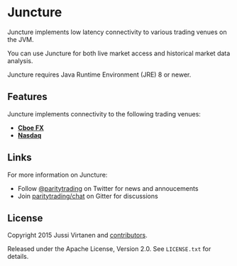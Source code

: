 # Juncture

Juncture implements low latency connectivity to various trading venues on
the JVM.

You can use Juncture for both live market access and historical market data
analysis.

Juncture requires Java Runtime Environment (JRE) 8 or newer.

## Features

Juncture implements connectivity to the following trading venues:

- [**Cboe FX**](libraries/cboe-fx)
- [**Nasdaq**](libraries/nasdaq)

## Links

For more information on Juncture:

- Follow [@paritytrading](https://twitter.com/paritytrading) on Twitter for
  news and annoucements
- Join [paritytrading/chat](https://gitter.im/paritytrading/chat) on Gitter
  for discussions

## License

Copyright 2015 Jussi Virtanen and [contributors][].

  [contributors]: https://github.com/paritytrading/juncture/graphs/contributors

Released under the Apache License, Version 2.0. See `LICENSE.txt` for details.
